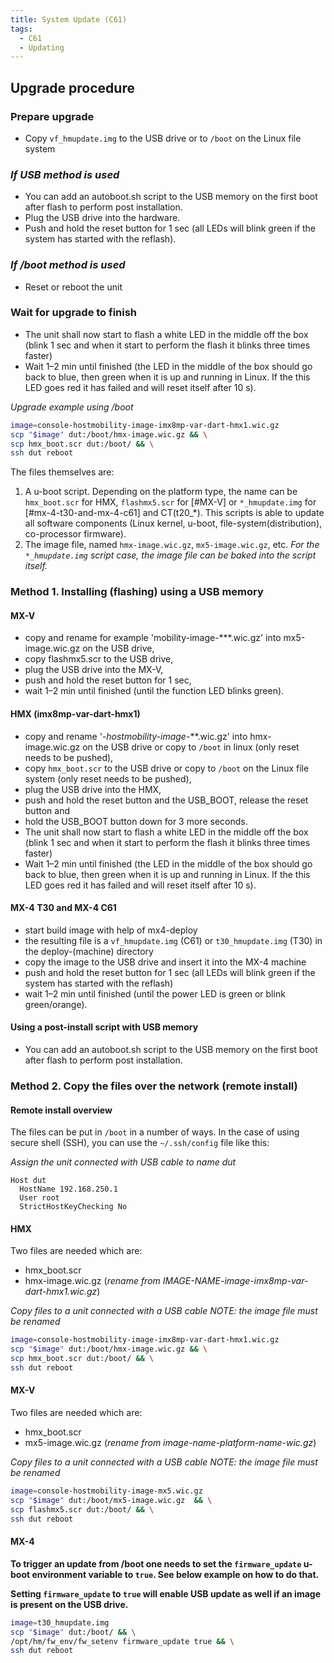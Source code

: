 ```yaml
---
title: System Update (C61)
tags:
  - C61
  - Updating
---
```


## Upgrade procedure

### Prepare upgrade

* Copy `vf_hmupdate.img` to the USB drive or to `/boot` on the Linux file system

### *If USB method is used*

* You can add an autoboot.sh script to the USB memory on the first boot after flash to perform post installation.
* Plug the USB drive into the hardware.
* Push and hold the reset button for 1 sec (all LEDs will blink green if the system has started with the reflash).

### *If /boot method is used*

* Reset or reboot the unit

### Wait for upgrade to finish

* The unit shall now start to flash a white LED in the middle off the box (blink 1 sec and when it start to perform the flash it blinks three times faster)
* Wait 1–2 min until finished (the LED in the middle of the box should go back to blue, then green when it is up and running in Linux. If the this LED goes red it has failed and will reset itself after 10 s).


*Upgrade example using /boot*
```bash
image=console-hostmobility-image-imx8mp-var-dart-hmx1.wic.gz
scp "$image" dut:/boot/hmx-image.wic.gz && \
scp hmx_boot.scr dut:/boot/ && \
ssh dut reboot
```

The files themselves are:

1. A u-boot script. Depending on the platform type, the name can be `hmx_boot.scr` for HMX, `flashmx5.scr` for [#MX-V] or `*_hmupdate.img` for [#mx-4-t30-and-mx-4-c61] and CT(t20_*). This scripts is able to update all software components (Linux kernel, u-boot, file-system(distribution), co-processor firmware).
2. The image file, named `hmx-image.wic.gz`, `mx5-image.wic.gz`, etc. *For the `*_hmupdate.img` script case, the image file can be baked into the script itself.*


### Method 1. Installing (flashing) using a USB memory


#### MX-V

* copy and rename for example 'mobility-image-***.wic.gz' into mx5-image.wic.gz on the USB drive,
* copy flashmx5.scr to the USB drive,
* plug the USB drive into the MX-V,
* push and hold the reset button for 1 sec,
* wait 1–2 min until finished (until the function LED blinks green).

#### HMX (imx8mp-var-dart-hmx1)

* copy and rename '*-hostmobility-image-***.wic.gz' into hmx-image.wic.gz on the USB drive or copy to `/boot` in linux (only reset needs to be pushed),
* copy `hmx_boot.scr` to the USB drive or copy to `/boot` on the Linux file system (only reset needs to be pushed),
* plug the USB drive into the HMX,
* push and hold the reset button and the USB_BOOT, release the reset button and
* hold the USB_BOOT button down for 3 more seconds.
* The unit shall now start to flash a white LED in the middle off the box (blink 1 sec and when it start to perform the flash it blinks three times faster)
* Wait 1–2 min until finished (the LED in the middle of the box should go back to blue, then green when it is up and running in Linux. If the this LED goes red it has failed and will reset itself after 10 s).

#### MX-4 T30 and MX-4 C61

* start build image with help of mx4-deploy
* the resulting file is a `vf_hmupdate.img` (C61) or `t30_hmupdate.img` (T30) in the deploy-(machine) directory
* copy the image to the USB drive and insert it into the MX-4 machine
* push and hold the reset button for 1 sec (all LEDs will blink green if the system has started with the reflash)
* wait 1–2 min until finished (until the power LED is green or blink green/orange).

#### Using a post-install script with USB memory

* You can add an autoboot.sh script to the USB memory on the first boot after flash to perform post installation.

### Method 2. Copy the files over the network (remote install)

#### Remote install overview

The files can be put in `/boot` in a number of ways. In the case of using secure shell (SSH), you can use the `~/.ssh/config` file like this:

*Assign the unit connected with USB cable to name dut*
```
Host dut
  HostName 192.168.250.1
  User root
  StrictHostKeyChecking No
```

#### HMX

Two files are needed which are:

* hmx_boot.scr 
* hmx-image.wic.gz (*rename from IMAGE-NAME-image-imx8mp-var-dart-hmx1.wic.gz*)

*Copy files to a unit connected with a USB cable NOTE: the image file must be renamed*
```bash
image=console-hostmobility-image-imx8mp-var-dart-hmx1.wic.gz
scp "$image" dut:/boot/hmx-image.wic.gz && \
scp hmx_boot.scr dut:/boot/ && \
ssh dut reboot
```

#### MX-V

Two files are needed which are:

* hmx_boot.scr 
* mx5-image.wic.gz (*rename from image-name-platform-name-wic.gz*)

*Copy files to a unit connected with a USB cable NOTE: the image file must be renamed*
```bash
image=console-hostmobility-image-mx5.wic.gz
scp "$image" dut:/boot/mx5-image.wic.gz  && \
scp flashmx5.scr dut:/boot/ && \
ssh dut reboot
```


#### MX-4

**To trigger an update from /boot one needs to set the `firmware_update` u-boot environment variable to `true`. See below example on how to do that.**

**Setting `firmware_update` to `true` will enable USB update as well if an image is present on the USB drive.**

```bash
image=t30_hmupdate.img
scp "$image" dut:/boot/ && \
/opt/hm/fw_env/fw_setenv firmware_update true && \
ssh dut reboot
```

